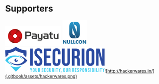 # Supporters

 [![](.gitbook/assets/payatu_logo.png)](https://payatu.com/)  [![](.gitbook/assets/nullcon.png)](https://nullcon.net/)  [![](.gitbook/assets/isecurion.png)](https://isecurion.com/)![http://hackerwares.in/](.gitbook/assets/hackerwares.png) 

